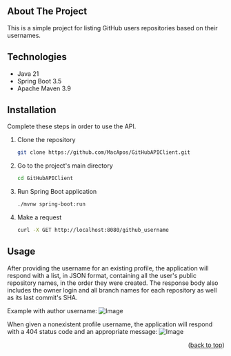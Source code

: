<!-- ABOUT THE PROJECT -->

## About The Project

This is a simple project for listing GitHub users repositories based on their usernames.

## Technologies

* Java 21
* Spring Boot 3.5
* Apache Maven 3.9

## Installation

Complete these steps in order to use the API.

1. Clone the repository
   ```sh
   git clone https://github.com/MacApos/GitHubAPIClient.git
   ```
2. Go to the project's main directory
   ```sh
   cd GitHubAPIClient
   ```
3. Run Spring Boot application
   ```sh
   ./mvnw spring-boot:run
   ```
4. Make a request
   ```sh
   curl -X GET http://localhost:8080/github_username
   ```

## Usage

After providing the username for an existing profile, the application will respond with a list, in JSON format,
containing all the user's public repository names, in the order they were created. The response body also includes the
owner login and all branch names for each repository as well as its last commit's SHA.

Example with author username:
![Image](https://github.com/user-attachments/assets/51e6dc80-785c-4496-b9c6-fe7bfab5c83b)

When given a nonexistent profile username, the application will respond with a 404 status code and an appropriate
message:
![Image](https://github.com/user-attachments/assets/dd2f3d75-baa0-485f-8aa4-76ca477ec925)

<p align="right">(<a href="#about-the-project">back to top</a>)</p>